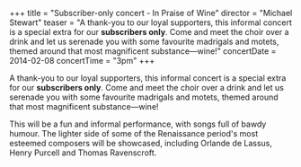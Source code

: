 +++
title = "Subscriber-only concert - In Praise of Wine"
director = "Michael Stewart"
teaser = "A thank-you to our loyal supporters, this informal concert is a special extra for our **subscribers only**. Come and meet the choir over a drink and let us serenade you with some favourite madrigals and motets, themed around that most magnificent substance—wine!"
concertDate = 2014-02-08
concertTime = "3pm"
+++

A thank-you to our loyal supporters, this informal concert is a special extra for our **subscribers only**. Come and meet the choir over a drink and let us serenade you with some favourite madrigals and motets, themed around that most magnificent substance—wine!


This will be a fun and informal performance, with songs full of bawdy humour. The lighter side of some of the Renaissance period's most esteemed composers will be showcased, including Orlande de Lassus, Henry Purcell and Thomas Ravenscroft.
